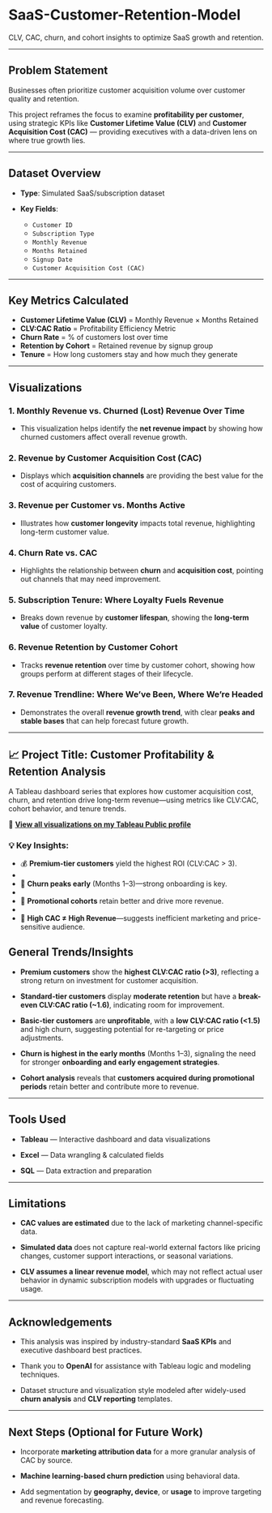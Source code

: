 # SaaS-Customer-Retention-Model

CLV, CAC, churn, and cohort insights to optimize SaaS growth and retention.

---

## Problem Statement

Businesses often prioritize customer acquisition volume over customer quality and retention. 

This project reframes the focus to examine **profitability per customer**, using strategic KPIs like **Customer Lifetime Value (CLV)** and **Customer Acquisition Cost (CAC)** — providing executives with a data-driven lens on where true growth lies.

---

## Dataset Overview

- **Type**: Simulated SaaS/subscription dataset  

- **Key Fields**:
  - `Customer ID`
  - `Subscription Type`
  - `Monthly Revenue`
  - `Months Retained`
  - `Signup Date`
  - `Customer Acquisition Cost (CAC)`

---
## Key Metrics Calculated

- **Customer Lifetime Value (CLV)** = Monthly Revenue × Months Retained  
- **CLV:CAC Ratio** = Profitability Efficiency Metric  
- **Churn Rate** = % of customers lost over time  
- **Retention by Cohort** = Retained revenue by signup group  
- **Tenure** = How long customers stay and how much they generate

---

## Visualizations

### 1. **Monthly Revenue vs. Churned (Lost) Revenue Over Time**

- This visualization helps identify the **net revenue impact** by showing how churned customers affect overall revenue growth.

### 2. **Revenue by Customer Acquisition Cost (CAC)**

- Displays which **acquisition channels** are providing the best value for the cost of acquiring customers.

### 3. **Revenue per Customer vs. Months Active**

- Illustrates how **customer longevity** impacts total revenue, highlighting long-term customer value.

### 4. **Churn Rate vs. CAC**

- Highlights the relationship between **churn** and **acquisition cost**, pointing out channels that may need improvement.

### 5. **Subscription Tenure: Where Loyalty Fuels Revenue**

- Breaks down revenue by **customer lifespan**, showing the **long-term value** of customer loyalty.

### 6. **Revenue Retention by Customer Cohort**

- Tracks **revenue retention** over time by customer cohort, showing how groups perform at different stages of their lifecycle.

### 7. **Revenue Trendline: Where We’ve Been, Where We’re Headed**

- Demonstrates the overall **revenue growth trend**, with clear **peaks and stable bases** that can help forecast future growth.

---


## 📈 Project Title: Customer Profitability & Retention Analysis

A Tableau dashboard series that explores how customer acquisition cost, churn, and retention drive long-term revenue—using metrics like CLV:CAC, cohort behavior, and tenure trends.

🔗 **[View all visualizations on my Tableau Public profile](https://public.tableau.com/app/profile/sara.javed7099/vizzes)**

### 💡 Key Insights:
- 💰 **Premium-tier customers** yield the highest ROI (CLV:CAC > 3).
- 
- 🚪 **Churn peaks early** (Months 1–3)—strong onboarding is key.
- 
- 🎯 **Promotional cohorts** retain better and drive more revenue.
- 
- 🧨 **High CAC ≠ High Revenue**—suggests inefficient marketing and price-sensitive audience.


## General Trends/Insights

- **Premium customers** show the **highest CLV:CAC ratio (>3)**, reflecting a strong return on investment for customer acquisition.

- **Standard-tier customers** display **moderate retention** but have a **break-even CLV:CAC ratio (~1.6)**, indicating room for improvement.

- **Basic-tier customers** are **unprofitable**, with a **low CLV:CAC ratio (<1.5)** and high churn, suggesting potential for re-targeting or price adjustments.

- **Churn is highest in the early months** (Months 1–3), signaling the need for stronger **onboarding and early engagement strategies**.

- **Cohort analysis** reveals that **customers acquired during promotional periods** retain better and contribute more to revenue.

---

## Tools Used

- **Tableau** — Interactive dashboard and data visualizations  

- **Excel** — Data wrangling & calculated fields  

- **SQL** — Data extraction and preparation 

---

## Limitations

- **CAC values are estimated** due to the lack of marketing channel-specific data.

- **Simulated data** does not capture real-world external factors like pricing changes, customer support interactions, or seasonal variations.

- **CLV assumes a linear revenue model**, which may not reflect actual user behavior in dynamic subscription models with upgrades or fluctuating usage.

---

## Acknowledgements

- This analysis was inspired by industry-standard **SaaS KPIs** and executive dashboard best practices.

- Thank you to **OpenAI** for assistance with Tableau logic and modeling techniques.

- Dataset structure and visualization style modeled after widely-used **churn analysis** and **CLV reporting** templates.

---

## Next Steps (Optional for Future Work)

- Incorporate **marketing attribution data** for a more granular analysis of CAC by source.

- **Machine learning-based churn prediction** using behavioral data.

- Add segmentation by **geography, device**, or **usage** to improve targeting and revenue forecasting.


